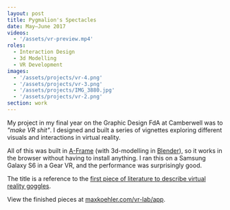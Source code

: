 ```yaml
---
layout: post
title: Pygmalion's Spectacles
date: May—June 2017
videos:
  - '/assets/vr-preview.mp4'
roles:
  - Interaction Design
  - 3d Modelling
  - VR Development
images:
  - '/assets/projects/vr-4.png'
  - '/assets/projects/vr-3.png'
  - '/assets/projects/IMG_3880.jpg'
  - '/assets/projects/vr-2.png'
section: work
---
```


My project in my final year on the Graphic Design FdA at Camberwell was to *"make VR shit"*. I designed and built a series of vignettes exploring different visuals and interactions in virtual reality.

All of this was built in [A-Frame](https://aframe.io/) (with 3d-modelling in [Blender](https://www.blender.org/)), so it works in the browser without having to install anything. I ran this on a Samsung Galaxy S6 in a Gear VR, and the performance was surprisingly good. 

The title is a reference to the [first piece of literature to describe virtual reality goggles](https://www.gutenberg.org/files/22893/22893-h/22893-h.htm).

View the finished pieces at [maxkoehler.com/vr-lab/app](http://www.maxkoehler.com/vr-lab/app/).